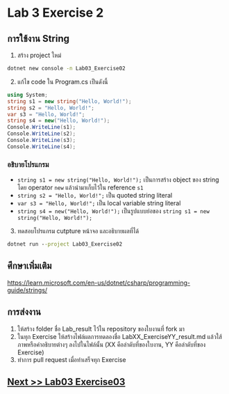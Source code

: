 # Lab 3 Exercise 2

## การใช้งาน String  

1. สร้าง project ใหม่

```cmd
dotnet new console -n Lab03_Exercise02
```

2. แก้ไข code ใน Program.cs เป็นดังนี้

```cs
using System;
string s1 = new string("Hello, World!");
string s2 = "Hello, World!";
var s3 = "Hello, World!";
string s4 = new("Hello, World!");
Console.WriteLine(s1);
Console.WriteLine(s2);
Console.WriteLine(s3);
Console.WriteLine(s4);
```

### อธิบายโปรแกรม

- `string s1 = new string("Hello, World!");` เป็นการสร้าง object ของ string โดย operator `new` แล้วนำมาเก็บไว้ใน reference `s1`
- `string s2 = "Hello, World!";` เป็น quoted string literal
- `var s3 = "Hello, World!";`  เป็น local variable string literal
- `string s4 = new("Hello, World!");` เป็นรูปแบบย่อของ `string s1 = new string("Hello, World!");`

3. ทดสอบโปรแกรม cutpture หน้าจอ และอธิบายผลที่ได้

```cmd
dotnet run --project Lab03_Exercise02
```

## ศึกษาเพิ่มเติม

<https://learn.microsoft.com/en-us/dotnet/csharp/programming-guide/strings/>

## การส่งงาน

1. ให้สร้าง folder ชื่อ Lab_result ไว้ใน repository ของใบงานที่ fork มา
2. ในทุก Exercise ให้สร้างไฟล์ผลการทดลองชื่อ LabXX_ExerciseYY_result.md แล้วใส้ภาพหรือคำอธิบายต่างๆ ลงไปในไฟล์นั้น (XX คือลำดับที่ของใบงาน, YY คือลำดับที่ของ Exercise)
3. ทำการ pull request เมื่อทำเสร็จทุก Exercise

## [Next >> Lab03 Exercise03](./05.Lab03_Exercise03.md)